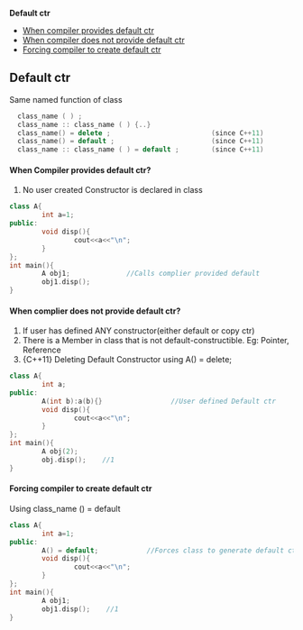 **Default ctr**
- [When compiler provides default ctr](#w1)
- [When compiler does not provide default ctr](#w1)
- [Forcing compiler to create default ctr](#f)


## Default ctr
Same named function of class
```cpp
  class_name ( ) ;
  class_name :: class_name ( ) {..}
  class_name() = delete ;                         (since C++11)
  class_name() = default ;                        (since C++11)
  class_name :: class_name ( ) = default ;        (since C++11)
```

<a name=w1></a>
#### When Compiler provides default ctr?
1. No user created Constructor is declared in class
```cpp
class A{
        int a=1;
public:
        void disp(){
                cout<<a<<"\n";
        }
};
int main(){ 
        A obj1;              //Calls complier provided default
        obj1.disp();
}
```

<a name=w2></a>
#### When complier does not provide default ctr?
1. If user has  defined ANY constructor(either default or copy ctr)
2. There is a Member in class that is not default-constructible. Eg: Pointer, Reference    
3. {C++11} Deleting Default Constructor using A() = delete;
```cpp
class A{
        int a;
public:
        A(int b):a(b){}                 //User defined Default ctr
        void disp(){
                cout<<a<<"\n";
        }
};
int main(){
        A obj(2);
        obj.disp();    //1
}
```

<a name=f></a>
#### Forcing compiler to create default ctr
Using class_name () = default
```c++
class A{
        int a=1;
public:
        A() = default;            //Forces class to generate default ctr
        void disp(){
                cout<<a<<"\n";
        }
};
int main(){
        A obj1;
        obj1.disp();    //1
}
```
